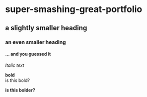 # super-smashing-great-portfolio
## a slightly smaller heading
### an even smaller heading
#### ... and you guessed it

*Italic text*

**bold**  
is this bold?

**is this bolder?**

